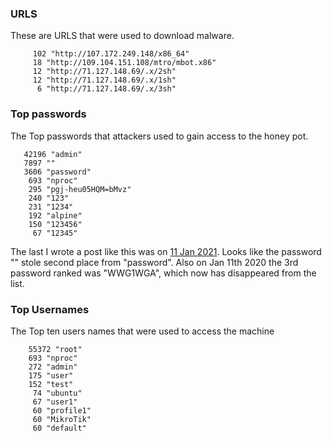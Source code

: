 ### URLS 
These are URLS that were used to download malware.
```
     102 "http://107.172.249.148/x86_64"
     18 "http://109.104.151.108/mtro/mbot.x86"
     12 "http://71.127.148.69/.x/2sh"
     12 "http://71.127.148.69/.x/1sh"
      6 "http://71.127.148.69/.x/3sh"
```

### Top passwords
The Top passwords that attackers used to gain access to the honey pot. 
```
   42196 "admin"
   7897 ""
   3606 "password"
    693 "nproc"
    295 "pgj-heu05HQM=bMvz"
    240 "123"
    231 "1234"
    192 "alpine"
    150 "123456"
     67 "12345"
```
The last I wrote a post like this was on  <a href="https://michael-meade.github.io/2021/01/11/Cowrie-Logs.html">11 Jan 2021</a>. Looks like the password "" stole second place from "password". Also on Jan 11th 2020 the 3rd password ranked was "WWG1WGA", which now has disappeared from the list. 

### Top Usernames
The Top ten users names that were used to access the machine
```
    55372 "root"
    693 "nproc"
    272 "admin"
    175 "user"
    152 "test"
     74 "ubuntu"
     67 "user1"
     60 "profile1"
     60 "MikroTik"
     60 "default"
```
